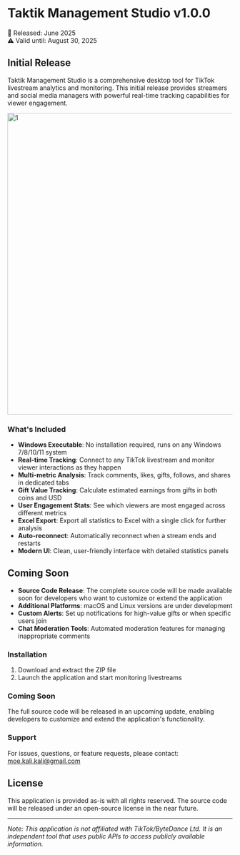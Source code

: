 # Taktik Management Studio v1.0.0

📅 Released: June 2025  
⚠️ Valid until: August 30, 2025

## Initial Release

Taktik Management Studio is a comprehensive desktop tool for TikTok livestream analytics and monitoring. This initial release provides streamers and social media managers with powerful real-time tracking capabilities for viewer engagement.

<img width="676" alt="1" src="https://github.com/user-attachments/assets/8c31d0e4-dd32-4c29-92ca-3f6bae267f0a" />

### What's Included

- **Windows Executable**: No installation required, runs on any Windows 7/8/10/11 system
- **Real-time Tracking**: Connect to any TikTok livestream and monitor viewer interactions as they happen
- **Multi-metric Analysis**: Track comments, likes, gifts, follows, and shares in dedicated tabs
- **Gift Value Tracking**: Calculate estimated earnings from gifts in both coins and USD
- **User Engagement Stats**: See which viewers are most engaged across different metrics
- **Excel Export**: Export all statistics to Excel with a single click for further analysis
- **Auto-reconnect**: Automatically reconnect when a stream ends and restarts
- **Modern UI**: Clean, user-friendly interface with detailed statistics panels

## Coming Soon

- **Source Code Release**: The complete source code will be made available soon for developers who want to customize or extend the application
- **Additional Platforms**: macOS and Linux versions are under development
- **Custom Alerts**: Set up notifications for high-value gifts or when specific users join
- **Chat Moderation Tools**: Automated moderation features for managing inappropriate comments

### Installation

1. Download and extract the ZIP file
2. Launch the application and start monitoring livestreams

### Coming Soon

The full source code will be released in an upcoming update, enabling developers to customize and extend the application's functionality.

### Support

For issues, questions, or feature requests, please contact: moe.kali.kali@gmail.com

## License

This application is provided as-is with all rights reserved. The source code will be released under an open-source license in the near future.

---

*Note: This application is not affiliated with TikTok/ByteDance Ltd. It is an independent tool that uses public APIs to access publicly available information.* 

